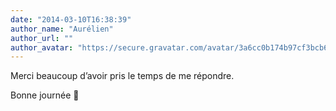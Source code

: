 ```yaml
---
date: "2014-03-10T16:38:39"
author_name: "Aurélien"
author_url: ""
author_avatar: "https://secure.gravatar.com/avatar/3a6cc0b174b97cf3bcb67a75ce1ad07f?s=48&d=mm&r=g"
---
```

Merci beaucoup d’avoir pris le temps de me répondre.

Bonne journée 🙂